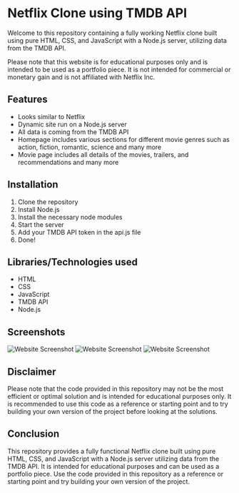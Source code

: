 # Netflix Clone using TMDB API

Welcome to this repository containing a fully working Netflix clone built using pure HTML, CSS, and JavaScript with a Node.js server, utilizing data from the TMDB API.

Please note that this website is for educational purposes only and is intended to be used as a portfolio piece. It is not intended for commercial or monetary gain and is not affiliated with Netflix Inc.

## Features

- Looks similar to Netflix
- Dynamic site run on a Node.js server
- All data is coming from the TMDB API
- Homepage includes various sections for different movie genres such as action, fiction, romantic, science and many more
- Movie page includes all details of the movies, trailers, and recommendations
  and many more

## Installation

1. Clone the repository
2. Install Node.js
3. Install the necessary node modules
4. Start the server
5. Add your TMDB API token in the api.js file
6. Done!

## Libraries/Technologies used

- HTML
- CSS
- JavaScript
- TMDB API
- Node.js

## Screenshots

![Website Screenshot](https://imgur.com/cuzVDEh.png)
![Website Screenshot](https://imgur.com/UgzriH0.png)
![Website Screenshot](https://imgur.com/BTflCoT.png)

## Disclaimer

Please note that the code provided in this repository may not be the most efficient or optimal solution and is intended for educational purposes only. It is recommended to use this code as a reference or starting point and to try building your own version of the project before looking at the solutions.

## Conclusion

This repository provides a fully functional Netflix clone built using pure HTML, CSS, and JavaScript with a Node.js server utilizing data from the TMDB API. It is intended for educational purposes and can be used as a portfolio piece. Use the code provided in this repository as a reference or starting point and try building your own version of the project.
